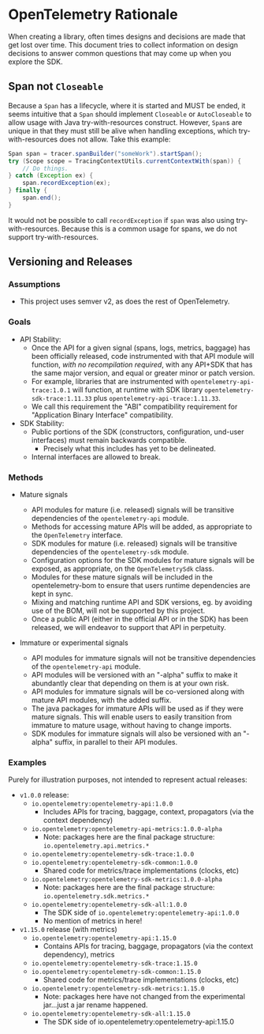 # OpenTelemetry Rationale

When creating a library, often times designs and decisions are made that get lost over time. This
document tries to collect information on design decisions to answer common questions that may come
up when you explore the SDK.

## Span not `Closeable`

Because a `Span` has a lifecycle, where it is started and MUST be ended, it seems intuitive that a
`Span` should implement `Closeable` or `AutoCloseable` to allow usage with Java try-with-resources
construct. However, `Span`s are unique in that they must still be alive when handling exceptions,
which try-with-resources does not allow. Take this example:

```java
Span span = tracer.spanBuilder("someWork").startSpan();
try (Scope scope = TracingContextUtils.currentContextWith(span)) {
    // Do things.
} catch (Exception ex) {
    span.recordException(ex);
} finally {
    span.end();
}
```

It would not be possible to call `recordException` if `span` was also using try-with-resources.
Because this is a common usage for spans, we do not support try-with-resources.


## Versioning and Releases

### Assumptions

- This project uses semver v2, as does the rest of OpenTelemetry.

### Goals

- API Stability: 
    - Once the API for a given signal (spans, logs, metrics, baggage) has been officially released, code instrumented with that API module will 
function, *with no recompilation required*, with any API+SDK that has the same major version, and equal or greater minor or patch version. 
    - For example, libraries that are instrumented with `opentelemetry-api-trace:1.0.1` will function, at runtime with 
SDK library `opentelemetry-sdk-trace:1.11.33` plus `opentelemetry-api-trace:1.11.33`. 
    - We call this requirement the "ABI" compatibility requirement for "Application Binary Interface" compatibility. 
- SDK Stability:
    - Public portions of the SDK (constructors, configuration, und-user interfaces) must remain backwards compatible.
        - Precisely what this includes has yet to be delineated. 
    - Internal interfaces are allowed to break.

### Methods

- Mature signals
    - API modules for mature (i.e. released) signals will be transitive dependencies of the `opentelemetry-api` module.
    - Methods for accessing mature APIs will be added, as appropriate to the `OpenTelemetry` interface.
    - SDK modules for mature (i.e. released) signals will be transitive dependencies of the `opentelemetry-sdk` module.
    - Configuration options for the SDK modules for mature signals will be exposed, as appropriate, on the `OpenTelemetrySdk` class.
    - Modules for these mature signals will be included in the opentelemetry-bom to ensure that users runtime dependencies are kept in sync.
    - Mixing and matching runtime API and SDK versions, eg. by avoiding use of the BOM, will not be supported by this project.
    - Once a public API (either in the official API or in the SDK) has been released, we will endeavor to support that API in perpetuity.

- Immature or experimental signals
    - API modules for immature signals will not be transitive dependencies of the `opentelemetry-api` module.
    - API modules will be versioned with an "-alpha" suffix to make it abundantly clear that depending on them is at your own risk.
    - API modules for immature signals will be co-versioned along with mature API modules, with the added suffix.
    - The java packages for immature APIs will be used as if they were mature signals. This will enable users to easily transition from immature to 
    mature usage, without having to change imports. 
    - SDK modules for immature signals will also be versioned with an "-alpha" suffix, in parallel to their API modules.
    
### Examples

Purely for illustration purposes, not intended to represent actual releases:

- `v1.0.0` release:
    - `io.opentelemetry:opentelemetry-api:1.0.0`
        - Includes APIs for tracing, baggage, context, propagators (via the context dependency)
    - `io.opentelemetry:opentelemetry-api-metrics:1.0.0-alpha`
        - Note: packages here are the final package structure: `io.opentelemetry.api.metrics.*`
    - `io.opentelemetry:opentelemetry-sdk-trace:1.0.0`
    - `io.opentelemetry:opentelemetry-sdk-common:1.0.0`
        - Shared code for metrics/trace implementations (clocks, etc)
    - `io.opentelemetry:opentelemetry-sdk-metrics:1.0.0-alpha`
        - Note: packages here are the final package structure: `io.opentelemetry.sdk.metrics.*`
    - `io.opentelemetry:opentelemetry-sdk-all:1.0.0`
        - The SDK side of `io.opentelemetry:opentelemetry-api:1.0.0`
        - No mention of metrics in here!
- `v1.15.0` release (with metrics)
    - `io.opentelemetry:opentelemetry-api:1.15.0`
        - Contains APIs for tracing, baggage, propagators (via the context dependency), metrics
    - `io.opentelemetry:opentelemetry-sdk-trace:1.15.0`
    - `io.opentelemetry:opentelemetry-sdk-common:1.15.0`
        - Shared code for metrics/trace implementations (clocks, etc)
    - `io.opentelemetry:opentelemetry-sdk-metrics:1.15.0` 
        - Note: packages here have not changed from the experimental jar...just a jar rename happened.
    - `io.opentelemetry:opentelemetry-sdk-all:1.15.0`
        - The SDK side of io.opentelemetry:opentelemetry-api:1.15.0

